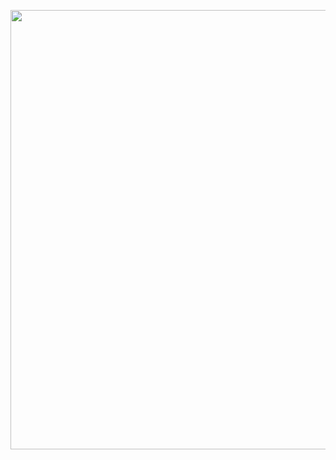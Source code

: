 <p><a class="imgpopup" href="/sites/default/files/PPC2.jpg"><img src="/sites/default/files/PPC2.jpg width="940" height="703" /></a></p> 